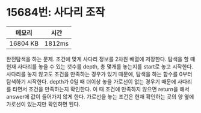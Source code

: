 # 15684번: 사다리 조작

| 메모리 | 시간 |
| --- | --- |
| 16804 KB | 1812ms |

완전탐색을 하는 문제. 조건에 맞게 사다리 정보를 2차원 배열에 저장한다. 탐색을 할 때 현재 사다리를 놓을 수 있는 갯수를 depth, 총 몇개를 놓는지를 start로 놓고 시작한다. 사다리를 놓지 않고도 조건을 만족하는 경우가 있기 때문에, 탐색을 하는 함수를 0부터 탐색하기 시작한다. depth가 0일 때 더이상 놓을 가로선이 없는 경우기 때문에 사다리를 타면서 조건을 만족하는지 확인한다. 이 때 조건에 만족하지 않으면 return을 해서 answer에 값이 들어가지 않게 한다. 가로선을 놓는 조건은 현재 확인하는 곳의 양 옆에 가로선이 있는지만 확인하면 된다.